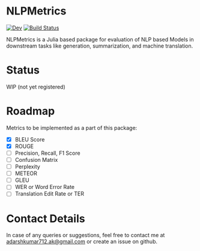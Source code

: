 # NLPMetrics

<!---[![Stable](https://img.shields.io/badge/docs-stable-blue.svg)](https://adarshkumar712.github.io/NLPMetrics.jl/stable)--->
[![Dev](https://img.shields.io/badge/docs-dev-blue.svg)](https://adarshkumar712.github.io/NLPMetrics.jl/dev)
[![Build Status](https://github.com/adarshkumar712/NLPMetrics.jl/workflows/CI/badge.svg)](https://github.com/adarshkumar712/NLPMetrics.jl/actions)

NLPMetrics is a Julia based package for evaluation of NLP based Models in downstream tasks like generation, summarization, and machine translation.

# Status

WIP (not yet registered)

# Roadmap

Metrics to be implemented as a part of this package:
- [x] BLEU Score
- [x] ROUGE
- [ ] Precision, Recall, F1 Score
- [ ] Confusion Matrix
- [ ] Perplexity
- [ ] METEOR
- [ ] GLEU
- [ ] WER or Word Error Rate
- [ ] Translation Edit Rate or TER
 
# Contact Details

In case of any queries or suggestions, feel free to contact me at adarshkumar712.ak@gmail.com or create an issue on github.

